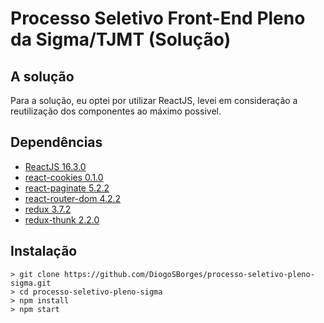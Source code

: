 # Processo Seletivo Front-End Pleno da Sigma/TJMT (Solução)

## A solução

Para a solução, eu optei por utilizar ReactJS, levei em consideração a reutilização dos componentes ao máximo possivel.

## Dependências
* [ReactJS 16.3.0](https://www.npmjs.com/package/react)
* [react-cookies 0.1.0](https://www.npmjs.com/package/react-cookies)
* [react-paginate 5.2.2](https://www.npmjs.com/package/react-paginate)
* [react-router-dom 4.2.2](https://www.npmjs.com/package/react-router-dom)
* [redux 3.7.2](https://www.npmjs.com/package/redux)
* [redux-thunk 2.2.0](https://www.npmjs.com/package/redux-thunk)

## Instalação
```
> git clone https://github.com/DiogoSBorges/processo-seletivo-pleno-sigma.git
> cd processo-seletivo-pleno-sigma
> npm install
> npm start
```